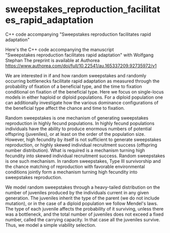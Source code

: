 # sweepstakes_reproduction_facilitates_rapid_adaptation
C++ code accompanying "Sweepstakes reproduction facilitates rapid adaptation"

Here's the C++ code accompanying the manuscript  
"Sweepstakes reproduction facilitates rapid adaptation" with Wolfgang Stephan
The preprint is available at Authorea
https://www.authorea.com/doi/full/10.22541/au.165337209.92735972/v1

We are interested in if and how  random sweepstakes and randomly occurring bottlenecks 
facilitate rapid adaptation as measured  through the probability of fixation of a beneficial type, 
and  the time to fixation conditional on fixation of the beneficial type.  Here we focus on single-locus models in 
either haploid or diploid populations.  For a diploid population one can  additionally investigate
how the various  dominance  configurations of the beneficial type affect the chance and time 
to fixation.

Random sweepstakes is one mechanism of generating sweepstakes reproduction in highly fecund populations.
In highly fecund populations individuals have the ability to produce enormous  numbers of potential offspring 
(juveniles), or at least on the order of the population size. However,  high fecundity by itself is not 
sufficient to generate sweepstakes reproduction, or highly skewed  individual recruitment success
(offspring number distribution).   What is required is a mechanism turning  high fecundity into skewed individual
recruitment success.   Random sweepstakes is one such mechanism.  In random sweepstakes,  Type III survivorship 
and the chance matching of reproduction with favorable environmental conditions  jointly form a mechanism turning 
high fecundity into sweepstakes reproduction.  

We model random sweepstakes through a heavy-tailed  distribution on the  number of juveniles produced by the individuals 
current in any given generation.  The juveniles inherit the type of the parent (we do not include mutation), or in the case 
of a diploid population we follow Mendel's laws.  The type of each  juvenile  affects the probability of it surviving, unless
 there was a bottleneck, and the  total number of juveniles does not exceed a fixed number, called the  carrying capacity. 
 In that case all the juveniles survive. Thus, we model a simple viability selection.  
 

